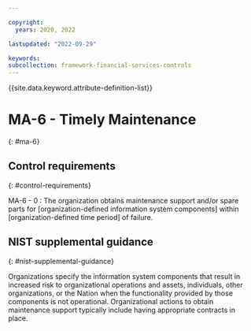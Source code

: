 ```yaml
---

copyright:
  years: 2020, 2022

lastupdated: "2022-09-29"

keywords: 
subcollection: framework-financial-services-controls
---
```


{{site.data.keyword.attribute-definition-list}}

               
# MA-6 - Timely Maintenance
{: #ma-6}

## Control requirements
{: #control-requirements}

MA-6 - 0
    : The organization obtains maintenance support and/or spare parts for [organization-defined information system components] within [organization-defined time period] of failure.

## NIST supplemental guidance
{: #nist-supplemental-guidance}

Organizations specify the information system components that result in increased risk to organizational operations and assets, individuals, other organizations, or the Nation when the functionality provided by those components is not operational. Organizational actions to obtain maintenance support typically include having appropriate contracts in place.




